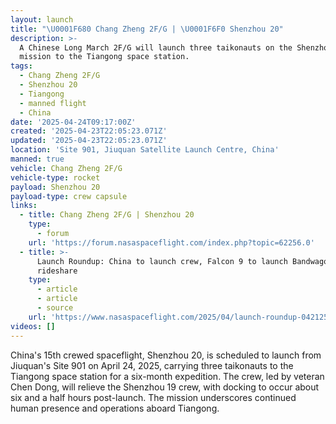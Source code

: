 ```yaml
---
layout: launch
title: "\U0001F680 Chang Zheng 2F/G | \U0001F6F0 Shenzhou 20"
description: >-
  A Chinese Long March 2F/G will launch three taikonauts on the Shenzhou 20
  mission to the Tiangong space station.
tags:
  - Chang Zheng 2F/G
  - Shenzhou 20
  - Tiangong
  - manned flight
  - China
date: '2025-04-24T09:17:00Z'
created: '2025-04-23T22:05:23.071Z'
updated: '2025-04-23T22:05:23.071Z'
location: 'Site 901, Jiuquan Satellite Launch Centre, China'
manned: true
vehicle: Chang Zheng 2F/G
vehicle-type: rocket
payload: Shenzhou 20
payload-type: crew capsule
links:
  - title: Chang Zheng 2F/G | Shenzhou 20
    type:
      - forum
    url: 'https://forum.nasaspaceflight.com/index.php?topic=62256.0'
  - title: >-
      Launch Roundup: China to launch crew, Falcon 9 to launch Bandwagon
      rideshare
    type:
      - article
      - article
      - source
    url: 'https://www.nasaspaceflight.com/2025/04/launch-roundup-042125/'
videos: []
---
```

China's 15th crewed spaceflight, Shenzhou 20, is scheduled to launch from Jiuquan's Site 901 on April 24, 2025, carrying three taikonauts to the Tiangong space station for a six-month expedition. The crew, led by veteran Chen Dong, will relieve the Shenzhou 19 crew, with docking to occur about six and a half hours post-launch. The mission underscores continued human presence and operations aboard Tiangong.
